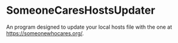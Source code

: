# SomeoneCaresHostsUpdater
An program designed to update your local hosts file with the one at https://someonewhocares.org/.
